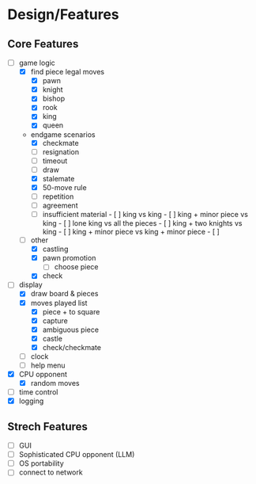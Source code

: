 # Design/Features

## Core Features

- [ ] game logic
  - [x] find piece legal moves
    - [x] pawn
    - [x] knight
    - [x] bishop
    - [x] rook
    - [x] king
    - [x] queen
  - endgame scenarios
    - [x]  checkmate
    - [ ]  resignation
    - [ ]  timeout
    - [ ]  draw
      - [x]  stalemate
      - [x]  50-move rule
      - [ ]  repetition
      - [ ]  agreement
      - [ ]  insufficient material
        - [ ]  king vs king
        - [ ]  king + minor piece vs king
        - [ ]  lone king vs all the pieces
        - [ ]  king + two knights vs king
        - [ ]  king + minor piece vs king + minor piece
        - [ ]  
  - [ ] other
    - [x] castling
    - [x] pawn promotion
      - [ ] choose piece
    - [x] check
- [ ] display
  - [x] draw board & pieces
  - [x] moves played list
    - [x] piece + to square
    - [x] capture
    - [x] ambiguous piece
    - [x] castle
    - [x] check/checkmate
  - [ ] clock
  - [ ] help menu
- [x] CPU opponent
  - [x] random moves
- [ ] time control
- [x] logging

## Strech Features

- [ ] GUI
- [ ] Sophisticated CPU opponent (LLM)
- [ ] OS portability
- [ ] connect to network
